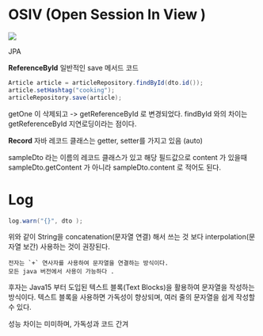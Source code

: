 # OSIV (Open Session In View )

![](https://i.imgur.com/VQeUikM.png)



JPA 

**ReferenceById** 
일반적인 save 메서드 코드 

```JAVA
Article article = articleRepository.findById(dto.id());  
article.setHashtag("cooking");  
articleRepository.save(article);
```

getOne 이 삭제되고 -> getReferenceById 로 변경되었다. 
findById 와의 차이는  getReferenceById 지연로딩이라는 점이다. 


**Record**
자바 레코드 클래스는 getter, setter를 가지고 있음 (auto)

sampleDto 라는 이름의 레코드 클래스가 있고 해당 필드값으로 content 가 있을때
sampleDto.getContent 가 아니라 sampleDto.content 로 적어도 된다. 

# Log
```JAVA
log.warn("{}", dto );
```
위와 같이 String을 concatenation(문자열 연결) 해서 쓰는 것 보다 interpolation(문자열 보간) 사용하는 것이 권장된다. 

	전자는 `+` 연사자를 사용하여 문자열을 연결하는 방식이다. 
	모든 java 버전에서 사용이 가능하다 .

후자는 Java15 부터 도입된 텍스트 블록(Text Blocks)을 활용하여 문자열을 작성하는 방식이다. 텍스트 블록을 사용하면 가독성이 향상되며, 여러 줄의 문자열을 쉽게 작성할 수 있다. 

성능 차이는 미미하며, 가독성과 코드 간겨